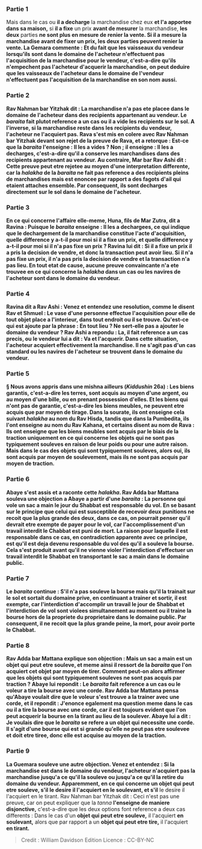 
### Partie 1
Mais dans le cas ou <b>il a decharge</b> la marchandise chez eux <b>et l'a apportee dans sa maison,</b> si <b>il a fixe</b> un prix <b>avant de mesurer</b> la marchandise, <b>les deux</b> parties <b>ne sont plus <b>en mesure de renier</b> la vente. Si <b>il a mesure</b> la marchandise <b>avant de fixer</b> un prix, <b>les deux parties peuvent renier</b> la vente. La Gemara commente : <b>Et du</b> fait <b>que les vaisseaux du vendeur</b> lorsqu'ils sont <b>dans le domaine de</b> l'<b>acheteur n'effectuent pas l'acquisition</b> de la marchandise pour le vendeur, c'est-a-dire qu'ils n'empechent pas l'acheteur d'acquerir la marchandise, on peut deduire que <b>les vaisseaux de l'acheteur dans le domaine de</b> l'<b>vendeur n'effectuent pas l'acquisition</b> de la marchandise en son nom <b>aussi.</b>

### Partie 2
<b>Rav Nahman bar Yitzhak dit :</b> La marchandise n'a pas ete placee dans le domaine de l'acheteur dans des recipients appartenant au vendeur. Le <i>baraita</i> fait plutot reference a un cas <b>ou il a vide</b> les recipients sur le sol. A l'inverse, si la marchandise reste dans les recipients du vendeur, l'acheteur ne l'acquiert pas. <b>Rava s'est mis en colere</b> avec Rav Nahman bar Yitzhak devant son rejet de la preuve de Rava, et a retorque : <b>Est-ce que</b> la <i>baraita</i> <b>l'enseigne : Il les a vides ?</b> Non ; <b>il enseigne : Il les a decharges,</b> c'est-a-dire qu'il a conserve les marchandises dans des recipients appartenant au vendeur. <b>Au contraire, Mar bar Rav Ashi dit :</b> Cette preuve peut etre rejetee au moyen d'une interpretation differente, car la <i>halakha</i> de la <i>baraita</i> ne fait pas reference a des recipients pleins de marchandises mais est enoncee <b>par rapport a des fagots d'ail</b> qui etaient attaches ensemble. Par consequent, ils sont decharges directement sur le sol dans le domaine de l'acheteur.

### Partie 3
En ce qui concerne l'affaire elle-meme, <b>Huna, fils de Mar Zutra, dit a Ravina : Puisque</b> le <i>baraita</i> <b>enseigne : Il les a dechargees,</b> ce qui indique que le dechargement de la marchandise constitue l'acte d'acquisition, <b>quelle</b> difference y a-t-il <b>pour moi</b> si <b>il a fixe</b> un prix, <b>et quelle</b> difference y a-t-il <b>pour moi</b> si <b>il n'a pas fixe</b> un prix ? Ravina <b>lui dit :</b> Si <b>il a fixe</b> un prix <b>il a pris la decision</b> de vendre, et donc la transaction peut avoir lieu. Si <b>il n'a pas fixe</b> un prix, <b>il n'a pas pris la decision</b> de vendre et la transaction n'a pas lieu. En tout etat de cause, aucune preuve convaincante n'a ete trouvee en ce qui concerne la <i>halakha</i> dans un cas ou les navires de l'acheteur sont dans le domaine du vendeur.

### Partie 4
<b>Ravina dit a Rav Ashi : Venez</b> et <b>entendez</b> une resolution, <b>comme le disent Rav et Shmuel : Le vase d'une personne effectue l'acquisition pour elle</b> de tout objet place a l'interieur, <b>dans tout endroit</b> ou il se trouve. <b>Qu'est-ce qui est ajoute</b> par la phrase : En tout lieu ? Ne sert-elle <b>pas</b> a <b>ajouter</b> le <b>domaine du vendeur ?</b> Rav Ashi a repondu : <b>La,</b> il fait reference a un cas precis, <b>ou</b> le vendeur <b>lui a dit : Va</b> et <b>l'acquerir</b>. Dans cette situation, l'acheteur acquiert effectivement la marchandise. Il ne s'agit pas d'un cas standard ou les navires de l'acheteur se trouvent dans le domaine du vendeur.

### Partie 5
§ <b>Nous avons appris</b> dans une mishna <b>ailleurs</b> (<i>Kiddushin</i> 26a) : <b>Les biens garantis,</b> c'est-a-dire les terres, <b>sont acquis au moyen</b> d'une <b>argent, ou au moyen</b> d'une <b>bille, ou en prenant possession</b> d'elles. <b>Et</b> les biens <b>qui n'ont pas de garantie,</b> c'est-a-dire les biens meubles, <b>ne peuvent etre acquis que par</b> moyen de <b>tirage. Dans la sourate, ils ont enseigne cela</b> suivant <b><i>halakha</i> au nom du Rav Hisda,</b> tandis que <b>dans la Pumbedita, ils l'ont enseigne au nom du Rav Kahana, et certains disent au nom de Rava : Ils ont enseigne</b> que les biens meubles sont acquis par le biais de la traction <b>uniquement</b> en ce qui concerne les <b>objets qui ne sont pas typiquement souleves</b> en raison de leur poids ou pour une autre raison. <b>Mais</b> dans le cas des <b>objets qui sont typiquement souleves,</b> alors <b>oui,</b> ils sont acquis <b>par</b> moyen de <b>soulevement,</b> mais ils ne sont <b>pas</b> acquis <b>par</b> moyen de <b>traction.</b>

### Partie 6
<b>Abaye s'est assis et a raconte cette <i>halakha</i>. Rav Adda bar Mattana souleva une objection a Abaye</b> a partir d'une <i>baraita</i> : <b>La personne qui vole un sac a main le jour du Shabbat</b> est <b>responsable</b> du vol. En se basant sur le principe que celui qui est susceptible de recevoir deux punitions ne recoit que la plus grande des deux, dans ce cas, on pourrait penser qu'il devrait etre exempte de payer pour le vol, car l'accomplissement d'un travail interdit le Chabbat est puni de mort. La raison pour laquelle il est responsable dans ce cas, en contradiction apparente avec ce principe, est <b>qu'il est deja devenu responsable</b> du <b>vol</b> des qu'il a souleve la bourse. Cela s'est produit <b>avant qu'il ne vienne</b> violer <b>l'interdiction</b> d'effectuer un travail interdit le <b>Shabbat</b> en transportant le sac a main dans le domaine public.

### Partie 7
Le <i>baraita</i> continue : S'il n'a pas souleve la bourse mais qu'il <b>la trainait</b> sur le sol <b>et sortait</b> du domaine prive, en continuant a <b>trainer et sortir,</b> il est <b>exempte, car l'interdiction</b> d'accomplir un travail le jour de <b>Shabbat et</b> l'interdiction de <b>vol</b> sont violees <b>simultanement</b> au moment ou il traine la bourse hors de la propriete du proprietaire dans le domaine public. Par consequent, il ne recoit que la plus grande peine, la mort, pour avoir porte le Chabbat.

### Partie 8
Rav Adda bar Mattana explique son objection : <b>Mais un sac a main est un objet qui peut etre souleve, et meme ainsi</b> il ressort de la <i>baraita</i> que l'on <b>acquiert</b> cet objet <b>par</b> moyen de <b>tirer.</b> Comment peut-on alors affirmer que les objets qui sont typiquement souleves ne sont pas acquis par traction ? Abaye <b>lui repondit :</b> Le <i>baraita</i> fait reference a un cas ou le voleur a tire la bourse <b>avec une corde.</b> Rav Adda bar Mattana pensa qu'Abaye voulait dire que le voleur s'est trouve a la trainer avec une corde, et il repondit : <b>J'enonce egalement</b> ma question meme dans le cas ou il a tire la bourse <b>avec une corde,</b> car il est toujours evident que l'on peut acquerir la bourse en la tirant au lieu de la soulever. Abaye <b>lui a dit :</b> Je voulais dire que le <i>baraita</i> se refere a <b>un objet qui necessite une corde.</b> Il s'agit d'une bourse qui est si grande qu'elle ne peut pas etre soulevee et doit etre tiree, donc elle est acquise au moyen de la traction.

### Partie 9
La Guemara souleve une autre objection. <b>Venez</b> et <b>entendez : </b> Si la marchandise est <b>dans le domaine</b> du <b>vendeur,</b> l'acheteur <b>n'acquiert pas</b> la marchandise <b>jusqu'a ce qu'il la souleve ou jusqu'a ce qu'il la retire du domaine</b> du vendeur. <b>Apparemment,</b> en ce qui concerne <b>un objet qui peut etre souleve, s'il</b> le desire il l'acquiert en le soulevant, et s'il</b> le desire il l'acquiert en le tirant. Rav Nahman bar Yitzhak dit :</b> Ceci n'est pas une preuve, car on peut expliquer que la <i>tanna</i> <b>l'enseigne de maniere disjonctive,</b> c'est-a-dire que les deux options font reference a deux cas differents : Dans le cas d'un <b>objet qui peut etre souleve,</b> il l'acquiert <b>en soulevant,</b> alors que par rapport a un <b>objet qui peut etre tire,</b> il l'acquiert <b>en tirant.</b>

>Credit : William Davidson Edition
>Licence : CC-BY-NC